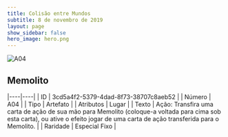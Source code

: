 ```yaml
---
title: Colisão entre Mundos
subtitle: 8 de novembro de 2019
layout: page
show_sidebar: false
hero_image: hero.png
---
```


![A04](https://cdn.keyforgegame.com/media/card_front/pt/453_A04_R6G4JX6X4XXP_pt.png)

## Memolito

|----|----|
| ID | 3cd5a4f2-5379-4dad-8f73-38707c8aeb52 |
| Número | A04 |
| Tipo | Artefato |
| Atributos | Lugar |
| Texto | Ação: Transfira uma carta de ação de sua mão para Memolito (coloque-a voltada para cima sob esta carta), ou ative o efeito jogar de uma carta de ação transferida para o Memolito. |
| Raridade | Especial Fixo |
